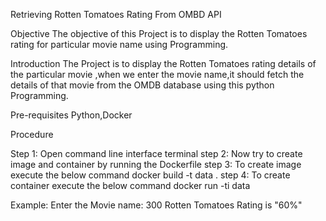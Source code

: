 Retrieving Rotten Tomatoes Rating From OMBD API

Objective 
The objective of this Project is to display the Rotten Tomatoes rating for particular movie name using Programming.

Introduction 
The Project is to display the Rotten Tomatoes rating details of the particular movie ,when we enter the movie name,it should fetch the details of that movie from the OMDB database using this python Programming.

Pre-requisites 
Python,Docker

Procedure

Step 1: Open command line interface terminal 
step 2: Now try to create image and container by running the Dockerfile 
step 3: To create image execute the below command docker build -t data .
step 4: To create container execute the below command docker run -ti data

Example: Enter the Movie name: 300 Rotten Tomatoes Rating is "60%"

